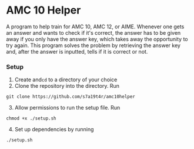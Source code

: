 AMC 10 Helper
============
A program to help train for AMC 10, AMC 12, or AIME. Whenever one gets an answer and wants to check if it's correct, the answer has to be given away if you only have the answer key, which takes away the opportunity to try again.
This program solves the problem by retrieving the answer key and, after the answer is inputted, tells if it is correct or not.

### Setup
1. Create and```cd``` to a directory of your choice
2. Clone the repository into the directory. Run
```
git clone https://github.com/s7a19t4r/amc10helper
```
3. Allow permissions to run the setup file. Run
```
chmod +x ./setup.sh
```
4. Set up dependencies by running 
```
./setup.sh
```
